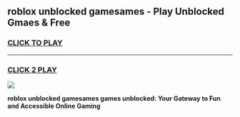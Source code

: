 
## roblox unblocked gamesames - Play Unblocked Gmaes & Free
<h3>
<a href="https://premium.freeplayer.one?title=roblox_unblocked_gamesames&ref=20F">CLICK TO PLAY</a></h3>
<hr>

<h3>
<a href="https://premium.freeplayer.one?title=roblox_unblocked_gamesames&ref=20F">CLICK 2 PLAY</a>
  
</h3>

<a href="https://premium.freeplayer.one?title=roblox_unblocked_gamesames&ref=20F/"><img src="https://clearcache.store/games.png"></a>


**roblox unblocked gamesames games unblocked: Your Gateway to Fun and Accessible Online Gaming**
